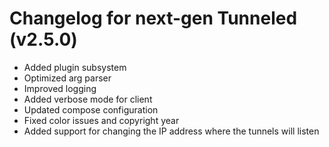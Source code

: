 # Changelog for next-gen Tunneled (v2.5.0)
- Added plugin subsystem
- Optimized arg parser
- Improved logging
- Added verbose mode for client
- Updated compose configuration
- Fixed color issues and copyright year
- Added support for changing the IP address where the tunnels will listen